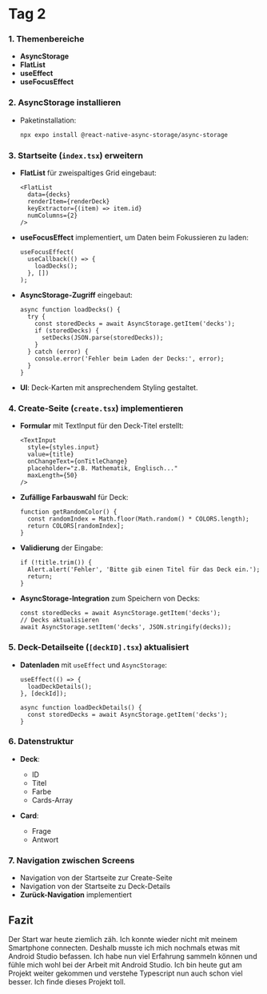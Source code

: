 # Tag 2

### 1. Themenbereiche
- **AsyncStorage**
- **FlatList**
- **useEffect**
- **useFocusEffect**

### 2. AsyncStorage installieren
- Paketinstallation:
  ```bash
  npx expo install @react-native-async-storage/async-storage
  ```

### 3. Startseite (`index.tsx`) erweitern

- **FlatList** für zweispaltiges Grid eingebaut:
  ```tsx
  <FlatList
    data={decks}
    renderItem={renderDeck}
    keyExtractor={(item) => item.id}
    numColumns={2}
  />
  ```

- **useFocusEffect** implementiert, um Daten beim Fokussieren zu laden:
  ```tsx
  useFocusEffect(
    useCallback(() => {
      loadDecks();
    }, [])
  );
  ```

- **AsyncStorage-Zugriff** eingebaut:
  ```tsx
  async function loadDecks() {
    try {
      const storedDecks = await AsyncStorage.getItem('decks');
      if (storedDecks) {
        setDecks(JSON.parse(storedDecks));
      }
    } catch (error) {
      console.error('Fehler beim Laden der Decks:', error);
    }
  }
  ```

- **UI**: Deck-Karten mit ansprechendem Styling gestaltet.

### 4. Create-Seite (`create.tsx`) implementieren

- **Formular** mit TextInput für den Deck-Titel erstellt:
  ```tsx
  <TextInput
    style={styles.input}
    value={title}
    onChangeText={onTitleChange}
    placeholder="z.B. Mathematik, Englisch..."
    maxLength={50}
  />
  ```

- **Zufällige Farbauswahl** für Deck:
  ```tsx
  function getRandomColor() {
    const randomIndex = Math.floor(Math.random() * COLORS.length);
    return COLORS[randomIndex];
  }
  ```

- **Validierung** der Eingabe:
  ```tsx
  if (!title.trim()) {
    Alert.alert('Fehler', 'Bitte gib einen Titel für das Deck ein.');
    return;
  }
  ```

- **AsyncStorage-Integration** zum Speichern von Decks:
  ```tsx
  const storedDecks = await AsyncStorage.getItem('decks');
  // Decks aktualisieren
  await AsyncStorage.setItem('decks', JSON.stringify(decks));
  ```

### 5. Deck-Detailseite (`[deckID].tsx`) aktualisiert

- **Datenladen** mit `useEffect` und `AsyncStorage`:
  ```tsx
  useEffect(() => {
    loadDeckDetails();
  }, [deckId]);

  async function loadDeckDetails() {
    const storedDecks = await AsyncStorage.getItem('decks');
  }
  ```

### 6. Datenstruktur

- **Deck**:
  - ID
  - Titel
  - Farbe
  - Cards-Array

- **Card**:
  - Frage
  - Antwort

### 7. Navigation zwischen Screens

- Navigation von der Startseite zur Create-Seite
- Navigation von der Startseite zu Deck-Details
- **Zurück-Navigation** implementiert

## Fazit

Der Start war heute ziemlich zäh. Ich konnte wieder nicht mit meinem Smartphone connecten. Deshalb musste ich mich nochmals etwas mit Android Studio befassen. Ich habe nun viel Erfahrung sammeln können und fühle mich wohl bei der Arbeit mit Android Studio. Ich bin heute gut am Projekt weiter gekommen und verstehe Typescript nun auch schon viel besser. Ich finde dieses Projekt toll.